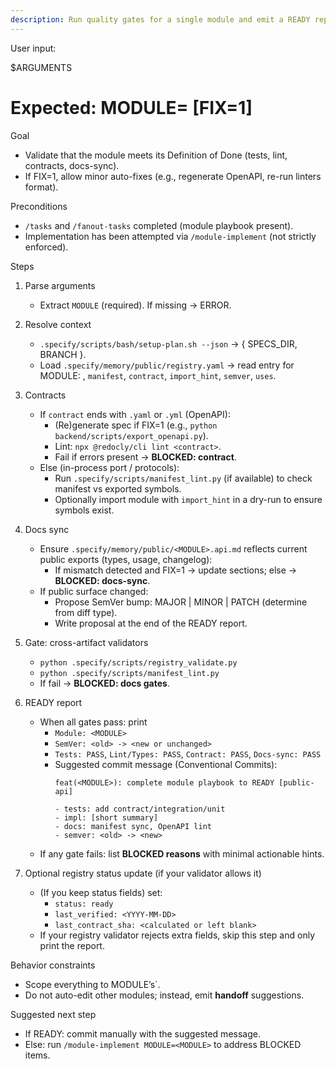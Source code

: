 ```yaml
---
description: Run quality gates for a single module and emit a READY report (or BLOCKED). Updates docs, suggests SemVer bump and a Conventional Commit message.
---
```


User input:

$ARGUMENTS
# Expected: MODULE=<module-id> [FIX=1]

Goal
- Validate that the module meets its Definition of Done (tests, lint, contracts, docs-sync).
- If FIX=1, allow minor auto-fixes (e.g., regenerate OpenAPI, re-run linters format).

Preconditions
- `/tasks` and `/fanout-tasks` completed (module playbook present).
- Implementation has been attempted via `/module-implement` (not strictly enforced).

Steps

1) Parse arguments
   - Extract `MODULE` (required). If missing → ERROR.

2) Resolve context
   - `.specify/scripts/bash/setup-plan.sh --json` → { SPECS_DIR, BRANCH }.
   - Load `.specify/memory/public/registry.yaml` → read entry for MODULE:
     , `manifest`, `contract`, `import_hint`, `semver`, `uses`.

3) Contracts
   - If `contract` ends with `.yaml` or `.yml` (OpenAPI):
     * (Re)generate spec if FIX=1 (e.g., `python backend/scripts/export_openapi.py`).
     * Lint: `npx @redocly/cli lint <contract>`.
     * Fail if errors present → **BLOCKED: contract**.
   - Else (in-process port / protocols):
     * Run `.specify/scripts/manifest_lint.py` (if available) to check manifest vs exported symbols.
     * Optionally import module with `import_hint` in a dry-run to ensure symbols exist.

4) Docs sync
   - Ensure `.specify/memory/public/<MODULE>.api.md` reflects current public exports (types, usage, changelog):
     * If mismatch detected and FIX=1 → update sections; else → **BLOCKED: docs-sync**.
   - If public surface changed:
     * Propose SemVer bump: MAJOR | MINOR | PATCH (determine from diff type).
     * Write proposal at the end of the READY report.

5) Gate: cross-artifact validators
   - `python .specify/scripts/registry_validate.py`
   - `python .specify/scripts/manifest_lint.py`
   - If fail → **BLOCKED: docs gates**.

6) READY report
   - When all gates pass: print
     * `Module: <MODULE>`
     * `SemVer: <old> -> <new or unchanged>`
     * `Tests: PASS`, `Lint/Types: PASS`, `Contract: PASS`, `Docs-sync: PASS`
     * Suggested commit message (Conventional Commits):
       ```
       feat(<MODULE>): complete module playbook to READY [public-api]
       
       - tests: add contract/integration/unit
       - impl: [short summary]
       - docs: manifest sync, OpenAPI lint
       - semver: <old> -> <new>
       ```
   - If any gate fails: list **BLOCKED reasons** with minimal actionable hints.

7) Optional registry status update (if your validator allows it)
   - (If you keep status fields) set:
     * `status: ready`
     * `last_verified: <YYYY-MM-DD>`
     * `last_contract_sha: <calculated or left blank>`
   - If your registry validator rejects extra fields, skip this step and only print the report.

Behavior constraints
- Scope everything to MODULE’s`.
- Do not auto-edit other modules; instead, emit **handoff** suggestions.

Suggested next step
- If READY: commit manually with the suggested message.
- Else: run `/module-implement MODULE=<MODULE>` to address BLOCKED items.
